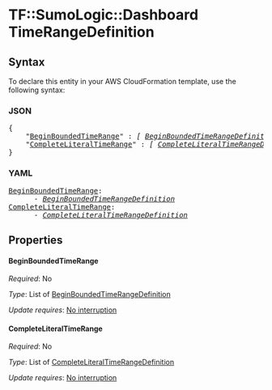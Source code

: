# TF::SumoLogic::Dashboard TimeRangeDefinition

## Syntax

To declare this entity in your AWS CloudFormation template, use the following syntax:

### JSON

<pre>
{
    "<a href="#beginboundedtimerange" title="BeginBoundedTimeRange">BeginBoundedTimeRange</a>" : <i>[ <a href="beginboundedtimerangedefinition.md">BeginBoundedTimeRangeDefinition</a>, ... ]</i>,
    "<a href="#completeliteraltimerange" title="CompleteLiteralTimeRange">CompleteLiteralTimeRange</a>" : <i>[ <a href="completeliteraltimerangedefinition.md">CompleteLiteralTimeRangeDefinition</a>, ... ]</i>
}
</pre>

### YAML

<pre>
<a href="#beginboundedtimerange" title="BeginBoundedTimeRange">BeginBoundedTimeRange</a>: <i>
      - <a href="beginboundedtimerangedefinition.md">BeginBoundedTimeRangeDefinition</a></i>
<a href="#completeliteraltimerange" title="CompleteLiteralTimeRange">CompleteLiteralTimeRange</a>: <i>
      - <a href="completeliteraltimerangedefinition.md">CompleteLiteralTimeRangeDefinition</a></i>
</pre>

## Properties

#### BeginBoundedTimeRange

_Required_: No

_Type_: List of <a href="beginboundedtimerangedefinition.md">BeginBoundedTimeRangeDefinition</a>

_Update requires_: [No interruption](https://docs.aws.amazon.com/AWSCloudFormation/latest/UserGuide/using-cfn-updating-stacks-update-behaviors.html#update-no-interrupt)

#### CompleteLiteralTimeRange

_Required_: No

_Type_: List of <a href="completeliteraltimerangedefinition.md">CompleteLiteralTimeRangeDefinition</a>

_Update requires_: [No interruption](https://docs.aws.amazon.com/AWSCloudFormation/latest/UserGuide/using-cfn-updating-stacks-update-behaviors.html#update-no-interrupt)

